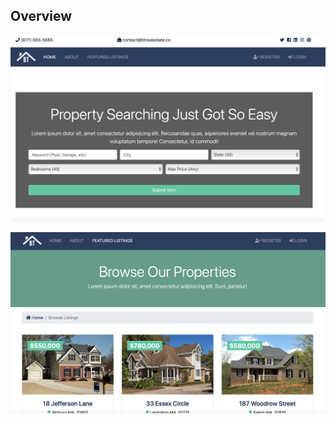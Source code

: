 ## Overview

![Screenshot of the application](./btre/static/img/screenshot1.png)

![Screenshot of the application](./btre/static/img/screenshot2.png)



